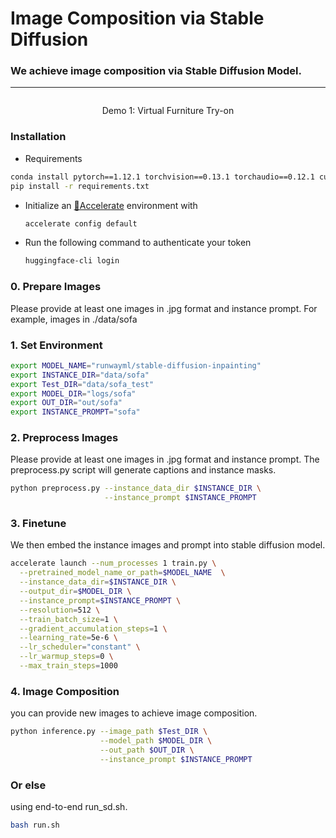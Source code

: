 # Image Composition via Stable Diffusion 

### We achieve image composition via Stable Diffusion Model.


---
<!-- ![Example 2](docs/image_composition-2.png "Title") -->
<p align = "center">
    <img src="docs/image_composition-2.png" alt>
</p>
<p align = "center">
    Demo 1: Virtual Furniture Try-on
</p>

### Installation
* Requirements
```bash
conda install pytorch==1.12.1 torchvision==0.13.1 torchaudio==0.12.1 cudatoolkit=11.3 -c pytorch 
pip install -r requirements.txt
```

* Initialize an [🤗Accelerate](https://github.com/huggingface/accelerate/) environment with
  ```bash
  accelerate config default
  ```

* Run the following command to authenticate your token

  ```bash
  huggingface-cli login
  ```

### 0. Prepare Images
Please provide at least one images in .jpg format and instance prompt.
For example, images in ./data/sofa

### 1. Set Environment
```bash
export MODEL_NAME="runwayml/stable-diffusion-inpainting"
export INSTANCE_DIR="data/sofa"
export Test_DIR="data/sofa_test"
export MODEL_DIR="logs/sofa"
export OUT_DIR="out/sofa"
export INSTANCE_PROMPT="sofa"
```

### 2. Preprocess Images
Please provide at least one images in .jpg format and instance prompt. The preprocess.py script will generate captions and instance masks.

```bash
python preprocess.py --instance_data_dir $INSTANCE_DIR \
                     --instance_prompt $INSTANCE_PROMPT
```

### 3. Finetune
We then embed the instance images and prompt into stable diffusion model.

```bash
accelerate launch --num_processes 1 train.py \
  --pretrained_model_name_or_path=$MODEL_NAME  \
  --instance_data_dir=$INSTANCE_DIR \
  --output_dir=$MODEL_DIR \
  --instance_prompt=$INSTANCE_PROMPT \
  --resolution=512 \
  --train_batch_size=1 \
  --gradient_accumulation_steps=1 \
  --learning_rate=5e-6 \
  --lr_scheduler="constant" \
  --lr_warmup_steps=0 \
  --max_train_steps=1000
```

### 4. Image Composition
you can provide new images to achieve image composition.

```bash
python inference.py --image_path $Test_DIR \
                    --model_path $MODEL_DIR \
                    --out_path $OUT_DIR \
                    --instance_prompt $INSTANCE_PROMPT
```

### Or else
using end-to-end run_sd.sh.

```bash
bash run.sh
```


